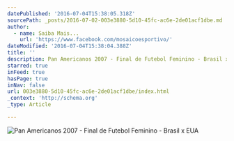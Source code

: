 ```yaml
---
datePublished: '2016-07-04T15:38:05.318Z'
sourcePath: _posts/2016-07-02-003e3880-5d10-45fc-ac6e-2de01acf1dbe.md
author:
  - name: Saiba Mais...
    url: 'https://www.facebook.com/mosaicoesportivo/'
dateModified: '2016-07-04T15:38:04.388Z'
title: ''
description: Pan Americanos 2007 - Final de Futebol Feminino - Brasil x EUA
starred: true
inFeed: true
hasPage: true
inNav: false
url: 003e3880-5d10-45fc-ac6e-2de01acf1dbe/index.html
_context: 'http://schema.org'
_type: Article

---
```

![Pan Americanos 2007 - Final de Futebol Feminino - Brasil x EUA](https://the-grid-user-content.s3-us-west-2.amazonaws.com/312343f9-11e3-496c-90c8-51da47656a22.jpg)
